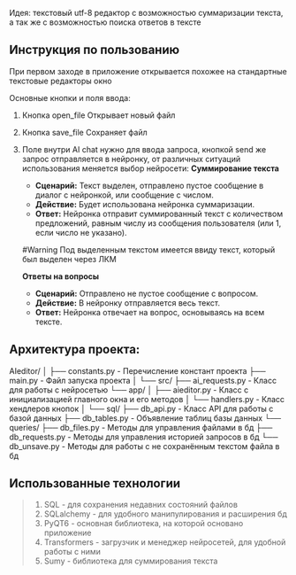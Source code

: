 Идея: текстовый utf-8 редактор с возможностью суммаризации текста, а так же с возможностью поиска ответов в тексте

## Инструкция по пользованию

При первом заходе в приложение открывается похожее на стандартные текстовые редакторы окно

Основные кнопки и поля ввода:
1. Кнопка open_file
	Открывает новый файл
	
2. Кнопка save_file 
	Сохраняет файл


3.  Поле внутри AI chat нужно для ввода запроса, кнопкой send же запрос отправляется в нейронку, от различных ситуаций использования меняется выбор нейросети:
	**Суммирование текста**
	- **Сценарий:** Текст выделен, отправлено пустое сообщение в диалог с нейронкой, или сообщение с числом.
	- **Действие:** Будет использована нейронка суммаризации.
	- **Ответ:** Нейронка отправит суммированный текст с количеством предложений, равным числу из сообщения пользователя (или 1, если число не указано).
	
	#Warning 
		Под выделенным текстом имеется ввиду текст, который был выделен через ЛКМ
	
	**Ответы на вопросы**
	- **Сценарий:** Отправлено не пустое сообщение с вопросом.
	- **Действие:** В нейронку отправляется весь текст.
	- **Ответ:** Нейронка отвечает на вопрос, основываясь на всем тексте.
	


## Архитектура проекта: 

AIeditor/
│
├── constants.py - Перечисление констант проекта
├── main.py - Файл запуска проекта
│
└── src/
    ├── ai_requests.py - Класс для работы с нейросетью
    └── app/
    │   ├── aieditor.py - Класс с инициализацией главного окна и его методов
    │   └── handlers.py - Класс хендлеров кнопок
    │
    └── sql/
        ├── db_api.py - Класс API для работы с базой данных
        ├── db_tables.py - Объявление таблиц базы данных
        └── queries/
            ├── db_files.py - Методы для управления файлами в бд
            ├── db_requests.py - Методы для управления историей запросов в бд
            └── db_unsave.py - Методы для работы с не сохранённым текстом файла в бд

## Использованные технологии

> 1. SQL - для сохранения недавних состояний файлов
> 2. SQLalchemy - для удобного манипулирования и расширения бд
> 3. PyQT6 - основная библиотека, на которой основано приложение
> 4. Transformers - загрузчик и менеджер нейросетей, для удобной работы с ними
> 5. Sumy - библиотека для суммирования текста